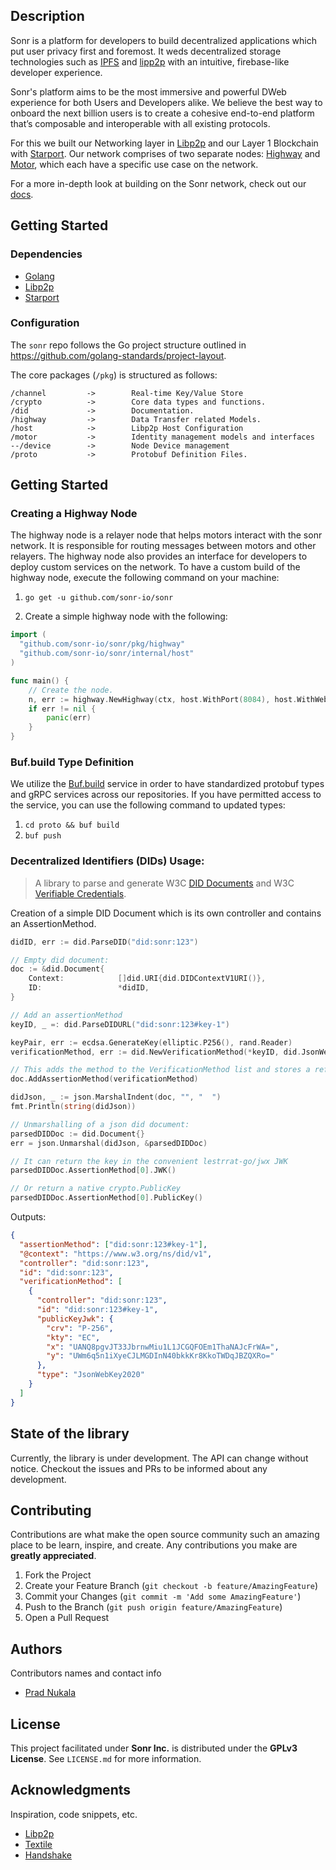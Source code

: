 ## Description

Sonr is a platform for developers to build decentralized applications which put user privacy first and foremost. It weds decentralized storage technologies such as [IPFS](https://ipfs.io) and [lipp2p](https://libp2p.io) with an intuitive, firebase-like developer experience.

Sonr's platform aims to be the most immersive and powerful DWeb experience for both Users and Developers alike. We believe the best way to onboard the next billion users is to create a cohesive end-to-end platform that’s composable and interoperable with all existing protocols.

For this we built our Networking layer in [Libp2p](“https://libp2p.io”) and our Layer 1 Blockchain with [Starport](“https://starport.com”). Our network comprises of two separate nodes: [Highway](“https://github.com/sonr-io/sonr/tree/dev/pkg”) and [Motor](“https://github.com/sonr-io/sonr/tree/dev/motor), which each have a specific use case on the network.

For a more in-depth look at building on the Sonr network, check out our [docs](https://docs.sonr.io).

## Getting Started

### Dependencies

- [Golang](https://go.dev)
- [Libp2p](https://libp2p.io)
- [Starport](https://starport.com)

<!-- TODO: create a brew install for sonrd -->
<!-- ### Installing

To install the latest version of the Sonr blockchain node's binary, execute the following command on your machine:

```shell
go get -u https://github.com/sonr-io/core
``` -->

### Configuration

The `sonr` repo follows the Go project structure outlined in https://github.com/golang-standards/project-layout.

The core packages (`/pkg`) is structured as follows:

```text
/channel         ->        Real-time Key/Value Store
/crypto          ->        Core data types and functions.
/did             ->        Documentation.
/highway         ->        Data Transfer related Models.
/host            ->        Libp2p Host Configuration
/motor           ->        Identity management models and interfaces
--/device        ->        Node Device management
/proto           ->        Protobuf Definition Files.
```

## Getting Started

### Creating a Highway Node

The highway node is a relayer node that helps motors interact with the sonr network. It is responsible for routing messages between motors and other relayers. The highway node
also provides an interface for developers to deploy custom services on the network. To have a custom build of the highway node, execute the following command on your machine:

1. `go get -u github.com/sonr-io/sonr`

2. Create a simple highway node with the following:

```go
import (
  "github.com/sonr-io/sonr/pkg/highway"
  "github.com/sonr-io/sonr/internal/host"
)

func main() {
	// Create the node.
	n, err := highway.NewHighway(ctx, host.WithPort(8084), host.WithWebAuthn("Sonr", "localhost", "http://localhost:8080", true))
	if err != nil {
		panic(err)
	}
}
```

### Buf.build Type Definition

We utilize the [Buf.build](https://buf.build/) service in order to have standardized protobuf types and gRPC services across our repositories. If you have permitted access to the service, you can use the following command to updated types:

1. `cd proto && buf build`
2. `buf push`

### Decentralized Identifiers (DIDs) Usage:

> A library to parse and generate W3C [DID Documents](https://www.w3.org/TR/did-core/) and W3C [Verifiable Credentials](https://www.w3.org/TR/vc-data-model/).

Creation of a simple DID Document which is its own controller and contains an AssertionMethod.

```go
didID, err := did.ParseDID("did:sonr:123")

// Empty did document:
doc := &did.Document{
    Context:            []did.URI{did.DIDContextV1URI()},
    ID:                 *didID,
}

// Add an assertionMethod
keyID, _ =: did.ParseDIDURL("did:sonr:123#key-1")

keyPair, err := ecdsa.GenerateKey(elliptic.P256(), rand.Reader)
verificationMethod, err := did.NewVerificationMethod(*keyID, did.JsonWebKey2020, did.DID{}, keyPair.Public())

// This adds the method to the VerificationMethod list and stores a reference to the assertion list
doc.AddAssertionMethod(verificationMethod)

didJson, _ := json.MarshalIndent(doc, "", "  ")
fmt.Println(string(didJson))

// Unmarshalling of a json did document:
parsedDIDDoc := did.Document{}
err = json.Unmarshal(didJson, &parsedDIDDoc)

// It can return the key in the convenient lestrrat-go/jwx JWK
parsedDIDDoc.AssertionMethod[0].JWK()

// Or return a native crypto.PublicKey
parsedDIDDoc.AssertionMethod[0].PublicKey()

```

Outputs:

```json
{
  "assertionMethod": ["did:sonr:123#key-1"],
  "@context": "https://www.w3.org/ns/did/v1",
  "controller": "did:sonr:123",
  "id": "did:sonr:123",
  "verificationMethod": [
    {
      "controller": "did:sonr:123",
      "id": "did:sonr:123#key-1",
      "publicKeyJwk": {
        "crv": "P-256",
        "kty": "EC",
        "x": "UANQ8pgvJT33JbrnwMiu1L1JCGQFOEm1ThaNAJcFrWA=",
        "y": "UWm6q5n1iXyeCJLMGDInN40bkkKr8KkoTWDqJBZQXRo="
      },
      "type": "JsonWebKey2020"
    }
  ]
}
```

## State of the library

Currently, the library is under development. The API can change without notice.
Checkout the issues and PRs to be informed about any development.

## Contributing

Contributions are what make the open source community such an amazing place to be learn, inspire, and create. Any contributions you make are **greatly appreciated**.

1. Fork the Project
2. Create your Feature Branch (`git checkout -b feature/AmazingFeature`)
3. Commit your Changes (`git commit -m 'Add some AmazingFeature'`)
4. Push to the Branch (`git push origin feature/AmazingFeature`)
5. Open a Pull Request

## Authors

Contributors names and contact info

- [Prad Nukala](“https://github.com/prnk28”)

## License

This project facilitated under **Sonr Inc.** is distributed under the **GPLv3 License**. See `LICENSE.md` for more information.

## Acknowledgments

Inspiration, code snippets, etc.

- [Libp2p](https://libp2p.io/)
- [Textile](https://www.textile.io/)
- [Handshake](https://handshake.org/)
